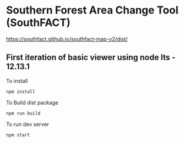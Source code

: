 # Southern Forest Area Change Tool (SouthFACT)

https://southfact.github.io/southfact-map-v2/dist/

## First iteration of basic viewer using node lts - 12.13.1 

To install
```
npm install
```

To Build dist package
```
npm run build
```

To run dev server
```
npm start
```

